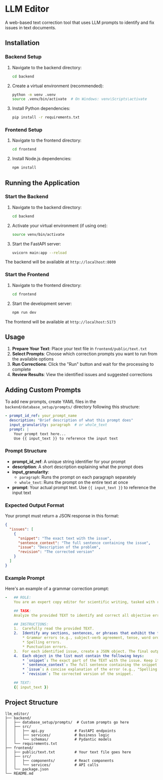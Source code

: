 # LLM Editor

A web-based text correction tool that uses LLM prompts to identify and fix issues in text documents. 

## Installation

### Backend Setup

1. Navigate to the backend directory:
   ```bash
   cd backend
   ```

2. Create a virtual environment (recommended):
   ```bash
   python -m venv .venv
   source .venv/bin/activate  # On Windows: venv\Scripts\activate
   ```

3. Install Python dependencies:
   ```bash
   pip install -r requirements.txt
   ```

### Frontend Setup

1. Navigate to the frontend directory:
   ```bash
   cd frontend
   ```

2. Install Node.js dependencies:
   ```bash
   npm install
   ```

## Running the Application

### Start the Backend

1. Navigate to the backend directory:
   ```bash
   cd backend
   ```

2. Activate your virtual environment (if using one):
   ```bash
   source venv/bin/activate 
   ```

3. Start the FastAPI server:
   ```bash
   uvicorn main:app --reload
   ```

The backend will be available at `http://localhost:8000`

### Start the Frontend

1. Navigate to the frontend directory:
   ```bash
   cd frontend
   ```

2. Start the development server:
   ```bash
   npm run dev
   ```

The frontend will be available at `http://localhost:5173`

## Usage

1. **Prepare Your Text**: Place your text file in `frontend/public/text.txt`
2. **Select Prompts**: Choose which correction prompts you want to run from the available options
3. **Run Corrections**: Click the "Run" button and wait for the processing to complete
4. **Review Results**: View the identified issues and suggested corrections

## Adding Custom Prompts

To add new prompts, create YAML files in the `backend/database_setup/prompts/` directory following this structure:

```yaml
- prompt_id_ref: your_prompt_name
  description: "Brief description of what this prompt does"
  input_granularity: paragraph  # or whole_text
  prompt: |
    Your prompt text here...
    Use {{ input_text }} to reference the input text
```

### Prompt Structure

- **prompt_id_ref**: A unique string identifier for your prompt
- **description**: A short description explaining what the prompt does
- **input_granularity**: 
  - `paragraph`: Runs the prompt on each paragraph separately
  - `whole_text`: Runs the prompt on the entire text at once
- **prompt**: Your actual prompt text. Use `{{ input_text }}` to reference the input text

### Expected Output Format

Your prompt must return a JSON response in this format:

```json
{
  "issues": [
    {
      "snippet": "The exact text with the issue",
      "sentence_context": "The full sentence containing the issue",
      "issue": "Description of the problem",
      "revision": "The corrected version"
    }
  ]
}
```

### Example Prompt

Here's an example of a grammar correction prompt:

```yaml
-   ## ROLE:
    You are an expert copy editor for scientific writing, tasked with reviewing a PhD thesis in cryptography.

    ## TASK:
    Analyze the provided TEXT to identify and correct all objective errors. Your goal is to ensure the text is grammatically perfect and free of spelling and punctuation mistakes.

    ## INSTRUCTIONS:
    1.  Carefully read the provided TEXT.
    2.  Identify any sections, sentences, or phrases that exhibit the following issues:
        * Grammar errors (e.g., subject-verb agreement, tense, word order).
        * Spelling errors.
        * Punctuation errors.
    3.  For each identified issue, create a JSON object. The final output should be a single JSON object containing a list named "issues".
    4.  Each object in the list must contain the following keys:
        * `snippet`: The exact part of the TEXT with the issue. Keep it as short as possible.
        * `sentence_context`: The full sentence containing the snippet.
        * `issue`: A concise explanation of the error (e.g., "Spelling error", "Incorrect comma usage").
        * `revision`: The corrected version of the snippet.

    ## TEXT:
    {{ input_text }}
```

## Project Structure

```
llm_editor/
├── backend/
│   ├── database_setup/prompts/  # Custom prompts go here
│   ├── src/
│   │   ├── api.py              # FastAPI endpoints
│   │   ├── services/           # Business logic
│   │   └── schemas/            # Pydantic models
│   └── requirements.txt
├── frontend/
│   ├── public/text.txt         # Your text file goes here
│   ├── src/
│   │   ├── components/         # React components
│   │   └── services/           # API calls
│   └── package.json
└── README.md
```